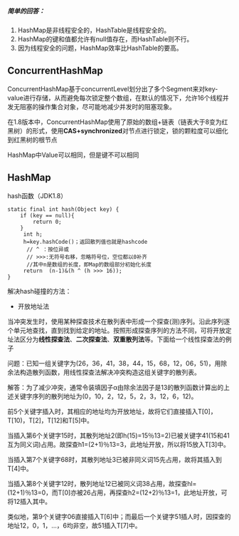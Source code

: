 ##### 简单的回答：

1. HashMap是非线程安全的，HashTable是线程安全的。
2. HashMap的键和值都允许有null值存在，而HashTable则不行。
3. 因为线程安全的问题，HashMap效率比HashTable的要高。

## ConcurrentHashMap

ConcurrentHashMap基于concurrentLevel划分出了多个Segment来对key-value进行存储，从而避免每次锁定整个数组，在默认的情况下，允许16个线程并发无阻塞的操作集合对象，尽可能地减少并发时的阻塞现象。

在1.8版本中，ConcurrentHashMap使用了原始的数组+链表（链表大于8变为红黑树）的形式，使用**CAS+synchronized**对节点进行锁定，锁的颗粒度可以细化到红黑树的根节点

HashMap中Value可以相同，但是键不可以相同

## HashMap

hash函数（JDK1.8）

```
static final int hash(Object key) {
    if (key == null){
        return 0;
    }
     int h;
     h=key.hashCode()；返回散列值也就是hashcode
      // ^ ：按位异或
      // >>>:无符号右移，忽略符号位，空位都以0补齐
      //其中n是数组的长度，即Map的数组部分初始化长度
     return  (n-1)&(h ^ (h >>> 16));
}
```

解决hash碰撞的方法：

- 开放地址法

当冲突发生时，使用某种探查技术在散列表中形成一个探查(测)序列。沿此序列逐个单元地查找，直到找到给定的地址。按照形成探查序列的方法不同，可将开放定址法区分为**线性探查法**、**二次探查法**、**双重散列法**等。下面给一个线性探查法的例子　　

问题：已知一组关键字为(26，36，41，38，44，15，68，12，06，51)，用除余法构造散列函数，用线性探查法解决冲突构造这组关键字的散列表。

解答：为了减少冲突，通常令装填因子α由除余法因子是13的散列函数计算出的上述关键字序列的散列地址为(0，10，2，12，5，2，3，12，6，12)。

前5个关键字插入时，其相应的地址均为开放地址，故将它们直接插入T[0]，T[10)，T[2]，T[12]和T[5]中。

当插入第6个关键字15时，其散列地址2(即h(15)=15％13=2)已被关键字41(15和41互为同义词)占用。故探查h1=(2+1)％13=3，此地址开放，所以将15放入T[3]中。

当插入第7个关键字68时，其散列地址3已被非同义词15先占用，故将其插入到T[4]中。

当插入第8个关键字12时，散列地址12已被同义词38占用，故探查hl=(12+1)％13=0，而T[0]亦被26占用，再探查h2=(12+2)％13=1，此地址开放，可将12插入其中。

类似地，第9个关键字06直接插入T[6]中；而最后一个关键字51插人时，因探查的地址12，0，1，…，6均非空，故51插入T[7]中。